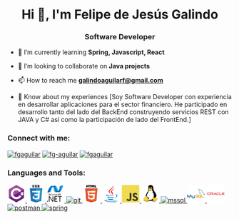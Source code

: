 <h1 align="center">Hi 👋, I'm Felipe de Jesús Galindo</h1>
<h3 align="center">Software Developer</h3>

- 🌱 I’m currently learning **Spring, Javascript, React**

- 👯 I’m looking to collaborate on **Java projects**

- 📫 How to reach me **galindoaguilarf@gmail.com**

- 📄 Know about my experiences [Soy Software Developer con experiencia en desarrollar aplicaciones para el sector financiero. He participado en desarrollo tanto del lado del BackEnd construyendo servicios REST con JAVA y C# así como la participación de lado del FrontEnd.]

<h3 align="left">Connect with me:</h3>
<p align="left">
<a href="https://twitter.com/fgaguilar" target="blank"><img align="center" src="https://cdn.jsdelivr.net/npm/simple-icons@3.0.1/icons/twitter.svg" alt="fgaguilar" height="30" width="40" /></a>
<a href="https://linkedin.com/in/fg-aguilar" target="blank"><img align="center" src="https://cdn.jsdelivr.net/npm/simple-icons@3.0.1/icons/linkedin.svg" alt="fg-aguilar" height="30" width="40" /></a>
<a href="https://www.hackerrank.com/fgaguilar" target="blank"><img align="center" src="https://cdn.jsdelivr.net/npm/simple-icons@3.0.1/icons/hackerrank.svg" alt="fgaguilar" height="30" width="40" /></a>
</p>

<h3 align="left">Languages and Tools:</h3>
<p align="left"> <a href="https://www.w3schools.com/cs/" target="_blank"> <img src="https://raw.githubusercontent.com/devicons/devicon/master/icons/csharp/csharp-original.svg" alt="csharp" width="40" height="40"/> </a> <a href="https://www.w3schools.com/css/" target="_blank"> <img src="https://raw.githubusercontent.com/devicons/devicon/master/icons/css3/css3-original-wordmark.svg" alt="css3" width="40" height="40"/> </a> <a href="https://dotnet.microsoft.com/" target="_blank"> <img src="https://raw.githubusercontent.com/devicons/devicon/master/icons/dot-net/dot-net-original-wordmark.svg" alt="dotnet" width="40" height="40"/> </a> <a href="https://git-scm.com/" target="_blank"> <img src="https://www.vectorlogo.zone/logos/git-scm/git-scm-icon.svg" alt="git" width="40" height="40"/> </a> <a href="https://www.w3.org/html/" target="_blank"> <img src="https://raw.githubusercontent.com/devicons/devicon/master/icons/html5/html5-original-wordmark.svg" alt="html5" width="40" height="40"/> </a> <a href="https://www.java.com" target="_blank"> <img src="https://raw.githubusercontent.com/devicons/devicon/master/icons/java/java-original.svg" alt="java" width="40" height="40"/> </a> <a href="https://developer.mozilla.org/en-US/docs/Web/JavaScript" target="_blank"> <img src="https://raw.githubusercontent.com/devicons/devicon/master/icons/javascript/javascript-original.svg" alt="javascript" width="40" height="40"/> </a> <a href="https://www.linux.org/" target="_blank"> <img src="https://raw.githubusercontent.com/devicons/devicon/master/icons/linux/linux-original.svg" alt="linux" width="40" height="40"/> </a> <a href="https://www.microsoft.com/en-us/sql-server" target="_blank"> <img src="https://cdn.worldvectorlogo.com/logos/microsoft-sql-server.svg" alt="mssql" width="40" height="40"/> </a> <a href="https://www.mysql.com/" target="_blank"> <img src="https://raw.githubusercontent.com/devicons/devicon/master/icons/mysql/mysql-original-wordmark.svg" alt="mysql" width="40" height="40"/> </a> <a href="https://www.oracle.com/" target="_blank"> <img src="https://raw.githubusercontent.com/devicons/devicon/master/icons/oracle/oracle-original.svg" alt="oracle" width="40" height="40"/> </a> <a href="https://postman.com" target="_blank"> <img src="https://www.vectorlogo.zone/logos/getpostman/getpostman-icon.svg" alt="postman" width="40" height="40"/> </a> <a href="https://spring.io/" target="_blank"> <img src="https://www.vectorlogo.zone/logos/springio/springio-icon.svg" alt="spring" width="40" height="40"/> </a> </p>
